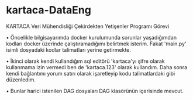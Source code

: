 # kartaca-DataEng
KARTACA Veri Mühendisliği Çekirdekten Yetişenler Programı Görevi

 • Öncelikle bilgisayarımda docker kurulumunda sorunlar yaşadığımdan kodları docker üzerinde çalıştıramadığımı belirtmek isterim. Fakat 'main.py' isimli dosyadaki kodlar
 talimatları yerine getirmekte.
 
 • İkinci olarak kendi kullandığım sql editörü 'kartaca'yı şifre olarak kullanmama izin vermedi ben de 'kartaca.123' olarak kullandım. Daha sonra kendi bağlantımı yorum
 satırı olarak işaretleyip kodu talimatlardaki gibi düzenledim.
 
 • Bunlar harici istenilen DAG dosyaları DAG klasörünün içerisinde mevcut.
